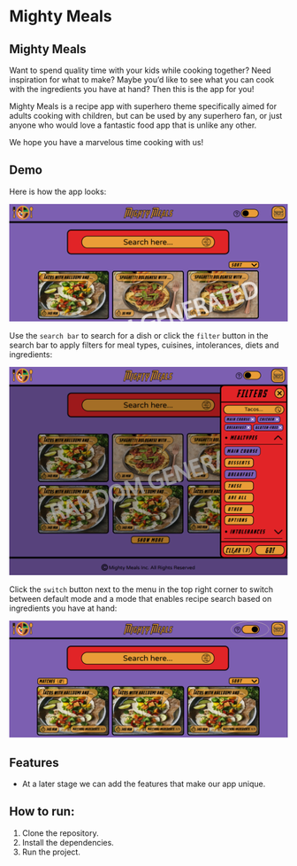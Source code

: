 # Mighty Meals

## Mighty Meals

Want to spend quality time with your kids while cooking together? Need inspiration for what to make? Maybe you’d like to see what you can cook with the ingredients you have at hand? Then this is the app for you!

Mighty Meals is a recipe app with superhero theme specifically aimed for adults cooking with children, but can be used by any superhero fan, or just anyone who would love a fantastic food app that is unlike any other.
 
We hope you have a marvelous time cooking with us! 

## Demo
Here is how the app looks: 

![StartPage](src/images/startPage.png)
 
Use the `search bar` to search for a dish or click the `filter` button in the search bar to apply filters for meal types, cuisines, intolerances, diets and ingredients:

![Filters](src/images/filters.png)
 
Click the `switch` button next to the menu in the top right corner to switch between default mode and a mode that enables recipe search based on ingredients you have at hand:
 
![Switching-between-modes](src/images/switching-between-modes.png) 

## Features

- At a later stage we can add the features that make our app unique.

## How to run:

1. Clone the repository.
2. Install the dependencies.
3. Run the project.









 

